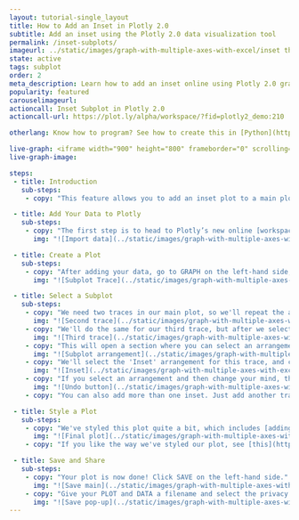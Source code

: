 ```yaml
---
layout: tutorial-single_layout
title: How to Add an Inset in Plotly 2.0
subtitle: Add an inset using the Plotly 2.0 data visualization tool
permalink: /inset-subplots/
imageurl: ../static/images/graph-with-multiple-axes-with-excel/inset thumb.png
state: active
tags: subplot
order: 2
meta_description: Learn how to add an inset online using Plotly 2.0 graphing software.
popularity: featured
carouselimageurl:
actioncall: Inset Subplot in Plotly 2.0
actioncall-url: https://plot.ly/alpha/workspace/?fid=plotly2_demo:210

otherlang: Know how to program? See how to create this in [Python](https://plot.ly/python/insets/) or [R](https://plot.ly/r/insets/).

live-graph: <iframe width="900" height="800" frameborder="0" scrolling="no" src="https://plot.ly/~plotly2_demo/210.embed"></iframe>
live-graph-image:

steps:
 - title: Introduction
   sub-steps:
    - copy: "This feature allows you to add an inset plot to a main plot. This is great if you'd like to display related data, or highlight a portion of the main plot."

 - title: Add Your Data to Plotly
   sub-steps:
    - copy: "The first step is to head to Plotly’s new online [workspace](https://plot.ly/alpha/workspace/) and [add your data](http://help.plot.ly/add-data-to-the-plotly-grid/). It's also a good idea to name your columns beforehand (either by [adding your data](http://help.plot.ly/plotly1/add-data-to-the-plotly1-grid/#how-to-enter-data-in-the-grid) using [Plotly 1.0](https://plot.ly/plot), or naming them in the CSV or Excel file that you're uploading), and [label your axes](http://help.plot.ly/style-your-plots/#step-6-axes). This will make selections for a specific trace easier."
      img: "![Import data](../static/images/graph-with-multiple-axes-with-excel/inset import.png)"

 - title: Create a Plot
   sub-steps:
    - copy: "After adding your data, go to GRAPH on the left-hand side, then 'Create'. Choose your 'Chart type', and add your traces using the X and Y dropdown (this section is different depending on the [chart type]((http://help.plot.ly/tutorials/#basic)))."
      img: "![Subplot Trace](../static/images/graph-with-multiple-axes-with-excel/inset values.png)"

 - title: Select a Subplot
   sub-steps:
    - copy: "We need two traces in our main plot, so we'll repeat the above steps by clicking the blue '+Trace' button on the right-hand side of the panel to add the second trace."
      img: "![Second trace](../static/images/graph-with-multiple-axes-with-excel/inset second trace.png)"
    - copy: "We'll do the same for our third trace, but after we select our x and y values, we'll click on 'Subplot and Multiple Axes'."
      img: "![Third trace](../static/images/graph-with-multiple-axes-with-excel/inset third trace.png)"
    - copy: "This will open a section where you can select an arrangement for your subplot."
      img: "![Subplot arrangement](../static/images/graph-with-multiple-axes-with-excel/arrangements.png)"
    - copy: "We'll select the 'Inset' arrangement for this trace, and click CONFIRM."
      img: "![Inset](../static/images/graph-with-multiple-axes-with-excel/inset confirm.png)"
    - copy: "If you select an arrangement and then change your mind, the 'Undo' button will cancel the last arrangement selection *only*. This is very important to remember."          
      img: "![Undo button](../static/images/graph-with-multiple-axes-with-excel/general undo button.png)"  
    - copy: "You can also add more than one inset. Just add another trace, click on the 'Subplot and Multiple Axes', and select the same 'Inset' arrangement. It's not necessary for our plot, so now we'll get to the fun part."

 - title: Style a Plot
   sub-steps:      
    - copy: "We've styled this plot quite a bit, which includes [adding lines](http://help.plot.ly/style-your-plots/#step-6-axes) around both plots, customizing our [tick labels and markers](http://help.plot.ly/style-your-plots/#step-6-axes), and playing with [colors and typefaces](http://help.plot.ly/style-your-plots/#step-3-traces)."
      img: "![Final plot](../static/images/graph-with-multiple-axes-with-excel/inset final plot.png)"
    - copy: "If you like the way we've styled our plot, see [this](http://help.plot.ly/style-your-plots/) tutorial for more styling tips."

 - title: Save and Share
   sub-steps:
    - copy: "Your plot is now done! Click SAVE on the left-hand side."
      img: "![Save main](../static/images/graph-with-multiple-axes-with-excel/inset save main.png)"
    - copy: "Give your PLOT and DATA a filename and select the privacy setting. For more information on how sharing works, including the difference between private, public, and secret sharing, visit [this](http://help.plot.ly/save-share-and-export-in-plotly/) page."
      img: "![Save pop-up](../static/images/graph-with-multiple-axes-with-excel/inset save popup.png)"     
---
```

